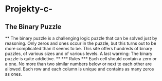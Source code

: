 # Projekty-c-
## The Binary Puzzle
** The binary puzzle is a challenging logic puzzle that can be solved just by reasoning. Only zeros and ones occur in the puzzle, but this turns out to be more complicated than it seems to be. This site offers hundreds of binary puzzles, of various sizes and of various levels. A last warning: The binary puzzle is quite addictive. **
*** Rules ***
Each cell should contain a zero or a one. No more than two similar numbers below or next to each other are allowed. Each row and each column is unique and contains as many zeros as ones.
